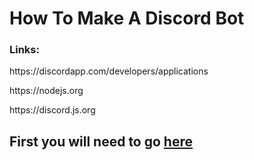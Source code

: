 # How To Make A Discord Bot

### Links:
<p>https://discordapp.com/developers/applications</p>
<p>https://nodejs.org</p>
<p>https://discord.js.org</p>

## First you will need to go [here](https://discordapp.com/developers/applications)
